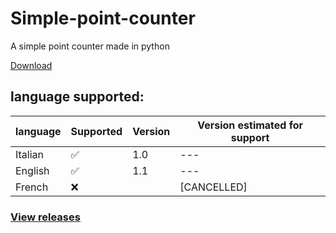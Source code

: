 # Simple-point-counter
 A simple point counter made in python

[Download](https://github.com/Vincenzo160/Simple-point-counter/releases)

## language supported:
| language | Supported | Version | Version estimated for support |
|----------|-----------|---------|-------------------------------|
| Italian  |:white_check_mark:| 1.0     | --- |
| English  |:white_check_mark:| 1.1     | ---|
| French |:x:|         |[CANCELLED]|

### [View releases](https://github.com/Vincenzo160/Simple-point-counter/releases)
